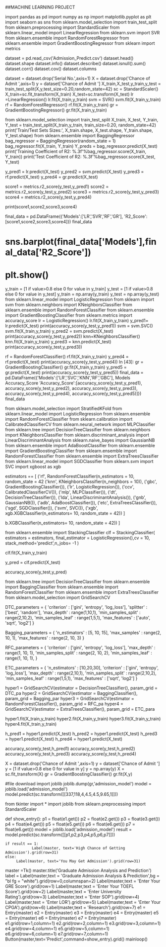 ##MACHINE LEARNING PROJECT


import pandas as pd
import numpy as np
import matplotlib.pyplot as plt
import seaborn as sns
from sklearn.model_selection import train_test_split
from sklearn.preprocessing import StandardScaler
from sklearn.linear_model import LinearRegression
from sklearn.svm import SVR
from sklearn.ensemble import RandomForestRegressor
from sklearn.ensemble import GradientBoostingRegressor
from sklearn import metrics


dataset = pd.read_csv('Admission_Predict.csv')
dataset.head()
dataset.shape
dataset.info()
dataset.describe()
dataset.isnull().sum()
dataset.corr()
dataset.cov()
dataset.columns

dataset = dataset.drop('Serial No.',axis=1)
X = dataset.drop('Chance of Admit ',axis=1)
y = dataset['Chance of Admit ']
X_train,X_test,y_train,y_test = train_test_split(X,y,test_size=0.20,random_state=42)
sc = StandardScaler()
X_train=sc.fit_transform(X_train)
X_test=sc.transform(X_test)
lr =LinearRegression()
lr.fit(X_train,y_train)
svm = SVR()
svm.fit(X_train,y_train)
rf = RandomForestRegressor()
rf.fit(X_train,y_train)
gr = GradientBoostingRegressor()
gr.fit(X_train,y_train)

from sklearn.model_selection import train_test_split
X_train, X_test, Y_train, Y_test = train_test_split(X_train,y_train, train_size=0.20, random_state=42)
print('Train/Test Sets Sizes:', X_train.shape, X_test.shape, Y_train.shape, Y_test.shape)
from sklearn.ensemble import BaggingRegressor
bag_regressor = BaggingRegressor(random_state = 1)
bag_regressor.fit(X_train, Y_train)
Y_preds = bag_regressor.predict(X_test)
print('Training Coefficient of R2: %.3f'%bag_regressor.score(X_train, Y_train))
print('Test Coefficient of R2: %.3f'%bag_regressor.score(X_test, Y_test)

y_pred1 = lr.predict(X_test)
y_pred2 = svm.predict(X_test)
y_pred3 = rf.predict(X_test)
y_pred4 = gr.predict(X_test)

score1 = metrics.r2_score(y_test,y_pred1)
score2 = metrics.r2_score(y_test,y_pred2)
score3 = metrics.r2_score(y_test,y_pred3)
score4 = metrics.r2_score(y_test,y_pred4)

print(score1,score2,score3,score4)

final_data = pd.DataFrame({'Models':['LR','SVR','RF','GR'],
 'R2_Score':[score1,score2,score3,score4]})
final_data

# sns.barplot(final_data['Models'],final_data['R2_Score'])
# plt.show()
y_train = [1 if value>0.8 else 0 for value in y_train]
y_test = [1 if value>0.8 else 0 for value in y_test]
y_train = np.array(y_train)
y_test = np.array(y_test)
from sklearn.linear_model import LogisticRegression
from sklearn import svm
from sklearn.neighbors import KNeighborsClassifier
from sklearn.ensemble import RandomForestClassifier
from sklearn.ensemble import GradientBoostingClassifier
from sklearn.metrics import accuracy_score
lr = LogisticRegression()
lr.fit(X_train,y_train)
y_pred1= lr.predict(X_test)
print(accuracy_score(y_test,y_pred1))
svm = svm.SVC()
svm.fit(X_train,y_train)
y_pred2 = svm.predict(X_test)
print(accuracy_score(y_test,y_pred2))
knn=KNeighborsClassifier()
knn.fit(X_train,y_train)
y_pred3 = knn.predict(X_test)
print(accuracy_score(y_test,y_pred3))

rf = RandomForestClassifier()
rf.fit(X_train,y_train)
y_pred4 = rf.predict(X_test)
print(accuracy_score(y_test,y_pred4))
In [43]:
gr = GradientBoostingClassifier()
gr.fit(X_train,y_train)
y_pred5 = gr.predict(X_test)
print(accuracy_score(y_test,y_pred5))
final_data = pd.DataFrame({'Models':['LR','SVC','KNN','RF','GBC'],
 Models Accuracy_Score
               'Accuracy_Score':[accuracy_score(y_test,y_pred1),
                 accuracy_score(y_test,y_pred2),
                 accuracy_score(y_test,y_pred3),
                  accuracy_score(y_test,y_pred4),
                    accuracy_score(y_test,y_pred5)]})
final_data



from sklearn.model_selection import StratifiedKFold
from sklearn.linear_model import LogisticRegression
from sklearn.ensemble import RandomForestClassifier
from sklearn.calibration import CalibratedClassifierCV
from sklearn.neural_network import MLPClassifier
from sklearn.tree import DecisionTreeClassifier
from sklearn.neighbors import KNeighborsClassifier
from sklearn.discriminant_analysis import LinearDiscriminantAnalysis
from sklearn.naive_bayes import GaussianNB
from sklearn.ensemble import AdaBoostClassifier
from sklearn.ensemble import GradientBoostingClassifier
from sklearn.ensemble import RandomForestClassifier
from sklearn.ensemble import ExtraTreesClassifier
from sklearn.linear_model import SGDClassifier
from sklearn.svm import SVC
import xgboost as xgb


estimators == [
               ('rf', RandomForestClassifier(n_estimators = 10, random_state = 42
              ('knn', KNeighborsClassifier(n_neighbors = 10)),
             ('gbc', GradientBoostingClassifier()),
             ('lr', LogisticRegression()),
             ('ccv', CalibratedClassifierCV()),
             ('mlp', MLPClassifier()),
              ('dt', DecisionTreeClassifier()),
              ('lda', LinearDiscriminantAnalysis()),
              ('gnb', GaussianNB()),
              ('adb', AdaBoostClassifier()),
              ('etc', ExtraTreesClassifier()),
              ('sgd', SGDClassifier()),
              ('svm', SVC()),
              ('xgb', xgb.XGBClassifier(n_estimators= 10, random_state = 42)) ]

b.XGBClassifier(n_estimators= 10, random_state = 42)) ]

from sklearn.ensemble import StackingClassifier
clf = StackingClassifier(
 estimators = estimators, final_estimator = LogisticRegression(),cv = 10,
 stack_method='predict',n_jobs= -1
     )

clf.fit(X_train,y_train)

y_pred = clf.predict(X_test)

accuracy_score(y_test,y_pred)

from sklearn.tree import DecisionTreeClassifier
from sklearn.ensemble import BaggingClassifier
from sklearn.ensemble import RandomForestClassifier
from sklearn.ensemble import ExtraTreesClassifier
from sklearn.model_selection import GridSearchCV

DTC_parameters = {
              'criterion' : ['gini', 'entropy', 'log_loss'],
                  'splitter' : ['best', 'random'],
                 'max_depth' : range(1,10,1),
                 'min_samples_split' : range(2,10,2),
                  'min_samples_leaf' : range(1,5,1),
                  'max_features' : ['auto', 'sqrt', 'log2']
}

Bagging_parameters = {
                  'n_estimators' : [5, 10, 15],
                   'max_samples' : range(2, 10, 1),
                   'max_features' : range(2, 10, 3)
}

RFC_parameters = {
                  'criterion' : ['gini', 'entropy', 'log_loss'],
                    'max_depth' : range(1, 10, 1),
                       'min_samples_split' : range(2, 10, 2),
                       'min_samples_leaf' : range(1, 10, 1),
}

ETC_parameters = {
                 'n_estimators' : [10,20,30],
                   'criterion' : ['gini', 'entropy', 'log_loss'],
                    'max_depth' : range(2,10,1),
                     'min_samples_split' : range(2,10,2),
                     'min_samples_leaf' : range(1,5,1),
                      'max_features' : ['sqrt', 'log2']
}

hyper1 = GridSearchCV(estimator = DecisionTreeClassifier(), param_grid = DTC_pa
hyper2 = GridSearchCV(estimator = BaggingClassifier(), param_grid = Bagging_par
hyper3 = GridSearchCV(estimator = RandomForestClassifier(), param_grid = RFC_pa
hyper4 = GridSearchCV(estimator = ExtraTreesClassifier(), param_grid = ETC_para

hyper1.fit(X_train,y_train)
hyper2.fit(X_train,y_train)
hyper3.fit(X_train,y_train)
hyper4.fit(X_train,y_train)

h_pred1 = hyper1.predict(X_test)
h_pred2 = hyper1.predict(X_test)
h_pred3 = hyper1.predict(X_test)
h_pred4 = hyper1.predict(X_test)

accuracy_score(y_test,h_pred1)
accuracy_score(y_test,h_pred2)
accuracy_score(y_test,h_pred3)
accuracy_score(y_test,h_pred4)

X = dataset.drop('Chance of Admit ',axis=1)
y = dataset['Chance of Admit ']
y = [1 if value>0.8 else 0 for value in y]
y = np.array(y)
X = sc.fit_transform(X)
gr = GradientBoostingClassifier()
gr.fit(X,y)


#file download
import joblib
joblib.dump(gr,'admission_model')
model = joblib.load('admission_model')
model.predict(sc.transform([[337,118,4,4.5,4.5,9.65,1]]))


from tkinter import *
import joblib
from sklearn.preprocessing import StandardScaler

def show_entry():
             p1 = float(e1.get())
             p2 = float(e2.get())
             p3 = float(e3.get())
             p4 = float(e4.get())
             p5 = float(e5.get())
             p6 = float(e6.get())
             p7 = float(e6.get())
             model = joblib.load('admission_model')
       result = model.predict(sc.transform([[p1,p2,p3,p4,p5,p6,p7]]))
 
    if result == 1:
                Label(master, text='High Chance of Getting Admission').grid(row=31)
    else:
         Label(master, text='You May Get Admission').grid(row=31)
 
master =Tk()
master.title('Graduate Admission Analysis and Prediction')
label = Label(master,text = 'Graduate Admission Analysis & Prediction',bg = "bl
                 fg = "white").grid(row=0,columnspan=2)
Label(master,text = 'Enter Your GRE Score').grid(row=1)
Label(master,text = 'Enter Your TOEFL Score').grid(row=2)
Label(master,text = 'Enter University Rating').grid(row=3)
Label(master,text = 'Enter SOP').grid(row=4)
Label(master,text = 'Enter LOR').grid(row=5)
Label(master,text = 'Enter Your CPGA').grid(row=6)
Label(master,text = 'Research').grid(row=7)
e1 = Entry(master)
e2 = Entry(master)
e3 = Entry(master)
e4 = Entry(master)
e5 = Entry(master)
e6 = Entry(master)
e7 = Entry(master)
e1.grid(row=1,column=1)
e2.grid(row=2,column=1)
e3.grid(row=3,column=1)
e4.grid(row=4,column=1)
e5.grid(row=5,column=1)
e6.grid(row=6,column=1)
e7.grid(row=7,column=1)
Button(master,text='Predict',command=show_entry).grid()
mainloop()
